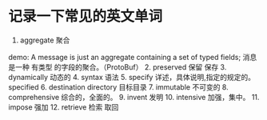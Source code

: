 
# 记录一下常见的英文单词 

1. aggregate 聚合 

demo: A message is just an aggregate containing a set of typed fields;
消息是一种 有类型 的字段的聚合。（ProtoBuf）
2. preserved 保留 保存
3. dynamically 动态的
4. syntax 语法
5. specify 详述，具体说明,指定的规定的。specified
6. destination directory 目标目录
7. immutable 不可变的
8. comprehensive 综合的，全面的。
9. invent 发明
10. intensive 加强，集中。
11. impose  强加
12.  retrieve 检索 取回